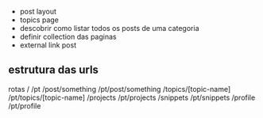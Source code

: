 * post layout
* topics page
* descobrir como listar todos os posts de uma categoria
* definir collection das paginas
* external link post

## estrutura das urls


rotas
/
/pt
/post/something
/pt/post/something
/topics/[topic-name]
/pt/topics/[topic-name]
/projects
/pt/projects
/snippets
/pt/snippets
/profile
/pt/profile



